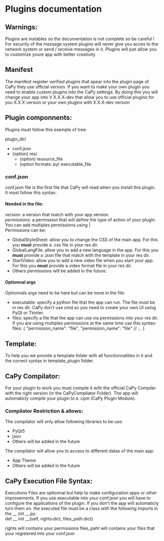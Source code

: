 # Plugins documentation

## Warnings:
Plugins are instables so the documentation is not complete so be careful !
For security of the message system plugins will never give you acces to the network system or send / receive messages in it. Plugins will just allow you to customize
youre app with better creativity

## Manifest
The manifest register verified plugins that apear into the plugin page of CaPy they use official version.
If you want to make your own plugin you need to enable custom plugins into the CaPy settings. By doing this you will change your app into V X.X.X-dev that allow you to use official plugins for you X.X.X version or your own plugins with X.X.X-dev version

## Plugin componnents:
Plugins must follow this exemple of tree:

plugin_dir/
- conf.json
- (option) res/
  - (option) resource_file
  - (option formats: py) executable_file

### conf.json
conf.json file is the first file that CaPy will read when you install this plugin. It must follow this syntax:

#### **Needed in the file:**
*version*: a version that match with your app version\
*permissions*: a permission that will define the type of action of your plugin. You can add multiples permissions using |\
Permissions can be:
 -  GlobalStyleSheet: allow you to change the CSS of the main app. For this you **must** provide a .css file in your res dir.
 -  GlobalLangFile: allow you to add a new language in the app. For this you **must** provide a .json file that match with the template in your res dir.
 -  StartVideo: allow you to add a new video file when you start your app. For this you **must** provide a video format file in your res dir.
 -  Others permissions will be added in the future.
#### **Optionnal args**
Optionnals args need to be here but can be none in the file:
 - executable: specify a python file that the app can run. The file must be in res dir. CaPy don't use cmd so you need to create your own UI using PyQt or Tkinter.
 - files: specify a file that the app can use via permissions into your res dir. If you are using multiples permissions at the same time use this syntax:
files: {
  "permission_name": "file",
  "permission_name": "file" // ...
}

## Template:
To help you we provide a template folder with all functionnalities in it and the correct syntax in template_plugin folder.

## CaPy Compilator:
For your plugin to work you must compile it with the official CaPy Compiler with the right version (in the CaPyCompilator Folder).
The app will automaticly compile your plugin to a .cpm (CaPy Plugin Module).
### Compilator Restriction & allows:
The compilator will only allow following libraries to be use:
- PyQt5 
- json
- Others will be added in the future

The compilator will allow you to access to different datas of the main app:
- App Theme
- Others will be added in the future

## CaPy Execution File Syntax:
Executions Files are optionnal but help to make configuration apps or other improvements.
If you use executable into your conf.json you will have to configure the applications of the plugin. If you don't the app will automaticly turn them on.
the executed file must be a class with the following imports in the __ init __.py:\
def __ init __(self, rights:dict, files_path:dict)

rights will contains your permissions 
files_paht will contains your files that your registered into your conf.json
